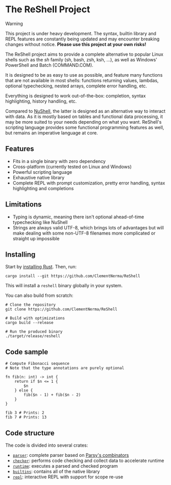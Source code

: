 # The ReShell Project

> [!WARNING]
> This project is under heavy development. The syntax, builtin library and REPL features are constantly being updated and may encounter breaking changes without notice. **Please use this project at your own risks!**

The ReShell project aims to provide a complete alternative to popular Linux shells such as the *sh* family (sh, bash, zsh, ksh, ...), as well as Windows' PowerShell and Batch (COMMAND.COM).

It is designed to be as easy to use as possible, and feature many functions that are not available in most shells: functions returning values, lambdas, optional typechecking, nested arrays, complete error handling, etc.

Everything is designed to work out-of-the-box: completion, syntax highlighting, history handling, etc.

Compared to [NuShell](https://www.nushell.sh/), the latter is designed as an alternative way to interact with data. As it is mostly based on tables and functional data processing, it may be more suited to your needs depending on what you want. ReShell's scripting language provides some functional programming features as well, but remains an imperative language at core.

## Features

* Fits in a single binary with zero dependency
* Cross-platform (currently tested on Linux and Windows)
* Powerful scripting language
* Exhaustive native library
* Complete REPL with prompt customization, pretty error handling, syntax highlighting and completions

## Limitations

* Typing is dynamic, meaning there isn't optional ahead-of-time typechecking like NuShell
* Strings are always valid UTF-8, which brings lots of advantages but will make dealing with some non-UTF-8 filenames more complicated or straight up impossible

## Installing

Start by [installing Rust](https://rustup.rs/). Then, run:

```shell
cargo install --git https://github.com/ClementNerma/ReShell
```

This will install a `reshell` binary globally in your system.

You can also build from scratch:

```shell
# Clone the repository
git clone https://github.com/ClementNerma/ReShell

# Build with optimizations
cargo build --release

# Run the produced binary
./target/release/reshell
```

## Code sample

```
# Compute Fibonacci sequence
# Note that the type annotations are purely optional

fn fib(n: int) -> int {
    return if $n <= 1 {
        $n
    } else {
        fib($n - 1) + fib($n - 2)
    }
}

fib 3 # Prints: 2
fib 7 # Prints: 13
```

## Code structure

The code is divided into several crates:

* [`parser`](crates/parser): complete parser based on [Parsy's combinators](https://github.com/ClementNerma/Parsy)
* [`checker`](crates/checker): performs code checking and collect data to accelerate runtime
* [`runtime`](crates/runtime): executes a parsed and checked program
* [`builtins`](crates/builtins): contains all of the native library
* [`repl`](crates/repl): interactive REPL with support for scope re-use
